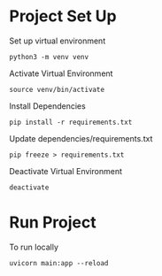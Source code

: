 # Project Set Up

Set up virtual environment

```
python3 -m venv venv
```

Activate Virtual Environment

```
source venv/bin/activate
```

Install Dependencies

```
pip install -r requirements.txt
```

Update dependencies/requirements.txt

```
pip freeze > requirements.txt
```

Deactivate Virtual Environment

```
deactivate
```

# Run Project

To run locally

```
uvicorn main:app --reload
```
